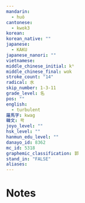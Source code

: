 ```yaml
---
mandarin:
  - huǒ
cantonese:
  - kwok3
korean:
korean_native: ""
japanese:
  - KAKU
japanese_nanori: ""
vietnamese:
middle_chinese_initial: kʰ
middle_chinese_final: wɑk
stroke_count: "14"
radical: 水
skip_number: 1-3-11
grade_level: 名
pos: ""
english:
  - turbulent
羅馬字: kwag
韓文: 콱
joyo_level: ""
hsk_level: ""
hanmun_edu_level: ""
danayo_id: 8362
mc_id: 5318
graphemic_classification: 郭
stand_in: "FALSE"
aliases:
---
```


# Notes
